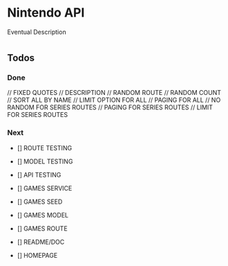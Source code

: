 # Nintendo API

Eventual Description

# 

## Todos

### Done
// FIXED QUOTES
// DESCRIPTION
// RANDOM ROUTE
// RANDOM COUNT
// SORT ALL BY NAME
// LIMIT OPTION FOR ALL
// PAGING FOR ALL
// NO RANDOM FOR SERIES ROUTES
// PAGING FOR SERIES ROUTES
// LIMIT FOR SERIES ROUTES

### Next

- [] ROUTE TESTING
- [] MODEL TESTING
- [] API TESTING

- [] GAMES SERVICE
- [] GAMES SEED
- [] GAMES MODEL
- [] GAMES ROUTE

- [] README/DOC
- [] HOMEPAGE